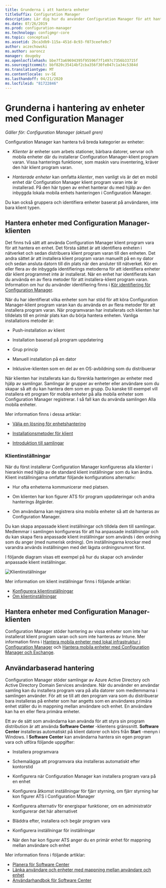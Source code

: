 ```yaml
---
title: Grunderna i att hantera enheter
titleSuffix: Configuration Manager
description: Lär dig hur du använder Configuration Manager för att hantera enheter.
ms.date: 07/26/2019
ms.prod: configuration-manager
ms.technology: configmgr-core
ms.topic: conceptual
ms.assetid: 2bca3db9-115a-451d-8c93-f073ceefe0c7
author: aczechowski
ms.author: aaroncz
manager: dougeby
ms.openlocfilehash: bbe7f3a69694395f95596f7f1497c7356b33715f
ms.sourcegitcommit: bbf820c35414bf2cba356f30fe047c1a34c5384d
ms.translationtype: MT
ms.contentlocale: sv-SE
ms.lasthandoff: 04/21/2020
ms.locfileid: "81722846"
---
```

# <a name="fundamentals-of-managing-devices-with-configuration-manager"></a>Grunderna i hantering av enheter med Configuration Manager

*Gäller för: Configuration Manager (aktuell gren)*

Configuration Manager kan hantera två breda kategorier av enheter:

- *Klienter* är enheter som arbets stationer, bärbara datorer, servrar och mobila enheter där du installerar Configuration Manager-klient program varan. Vissa hanterings funktioner, som maskin varu inventering, kräver den här klient program varan.  

- *Hanterade enheter* kan omfatta *klienter*, men vanligt vis är det en mobil enhet där Configuration Manager klient program varan inte är installerad. På den här typen av enhet hanterar du med hjälp av den inbyggda lokala mobila enhets hanteringen i Configuration Manager.

Du kan också gruppera och identifiera enheter baserat på användaren, inte bara klient typen.

## <a name="managing-devices-with-the-configuration-manager-client"></a>Hantera enheter med Configuration Manager-klienten

Det finns två sätt att använda Configuration Manager klient program vara för att hantera en enhet. Det första sättet är att identifiera enheten i nätverket och sedan distribuera klient program varan till den enheten. Det andra sättet är att installera klient program varan manuellt på en ny dator och sedan ansluta datorn till din plats när den ansluter till nätverket. Kör en eller flera av de inbyggda identifierings metoderna för att identifiera enheter där klient programmet inte är installerat. När en enhet har identifierats kan du använda en av flera metoder för att installera-klient program varan. Information om hur du använder identifiering finns i [Kör identifiering för Configuration Manager](../servers/deploy/configure/run-discovery.md).  

När du har identifierat vilka enheter som har stöd för att köra Configuration Manager-klient program varan kan du använda en av flera metoder för att installera program varan. När programvaran har installerats och klienten har tilldelats till en primär plats kan du börja hantera enheten. Vanliga installations metoder är:

- Push-installation av klient

- Installation baserad på program uppdatering

- Grup princip

- Manuell installation på en dator

- Inklusive-klienten som en del av en OS-avbildning som du distribuerar  

När klienten har installerats kan du förenkla hanteringen av enheter med hjälp av samlingar. Samlingar är grupper av enheter eller användare som du skapar så att du kan hantera dem som en grupp. Du kanske till exempel vill installera ett program för mobila enheter på alla mobila enheter som Configuration Manager registrerar. I så fall kan du använda samlingen Alla mobila enheter.  

Mer information finns i dessa artiklar:  

- [Välja en lösning för enhetshantering](../plan-design/choose-a-device-management-solution.md)  

- [Installationsmetoder för klient](../clients/deploy/plan/client-installation-methods.md)  

- [Introduktion till samlingar](../clients/manage/collections/introduction-to-collections.md)  

### <a name="client-settings"></a>Klientinställningar

När du först installerar Configuration Manager konfigureras alla klienter i hierarkin med hjälp av de standard klient inställningar som du kan ändra. Klient inställningarna omfattar följande konfigurations alternativ:

- Hur ofta enheterna kommunicerar med platsen.

- Om klienten har kon figurer ATS för program uppdateringar och andra hanterings åtgärder.

- Om användarna kan registrera sina mobila enheter så att de hanteras av Configuration Manager.  

Du kan skapa anpassade klient inställningar och tilldela dem till samlingar. Medlemmar i samlingen konfigureras för att ha anpassade inställningar och du kan skapa flera anpassade klient inställningar som används i den ordning som du anger (med numerisk ordning). Om inställningarna krockar med varandra används inställningen med det lägsta ordningsnumret först.  

I följande diagram visas ett exempel på hur du skapar och använder anpassade klient inställningar.  

![Klientinställningar](media/ClientSettings.gif)  

Mer information om klient inställningar finns i följande artiklar:

- [Konfigurera klientinställningar](../clients/deploy/configure-client-settings.md)
- [Om klientinställningar](../clients/deploy/about-client-settings.md)


## <a name="managing-devices-without-the-configuration-manager-client"></a>Hantera enheter med Configuration Manager-klienten

Configuration Manager stöder hantering av vissa enheter som inte har installerat klient program varan och som inte hanteras av Intune. Mer information finns i [Hantera mobila enheter med lokal infrastruktur i Configuration Manager](../../mdm/understand/manage-mobile-devices-with-on-premises-infrastructure.md) och [Hantera mobila enheter med Configuration Manager och Exchange](../../mdm/deploy-use/manage-mobile-devices-with-exchange-activesync.md).  

## <a name="user-based-management"></a>Användarbaserad hantering

Configuration Manager stöder samlingar av Azure Active Directory och Active Directory Domain Services användare. När du använder en användar samling kan du installera program vara på alla datorer som medlemmarna i samlingen använder. För att se till att den program vara som du distribuerar bara installeras på enheter som har angetts som en användares primära enhet ställer du in mappning mellan användare och enhet. En användare kan ha en eller flera primära enheter.  

Ett av de sätt som användarna kan använda för att styra sin program distribution är att använda **Software Center** -klientens gränssnitt. **Software Center** installeras automatiskt på klient datorer och körs från **Start** -menyn i Windows. I **Software Center** kan användarna hantera sin egen program vara och utföra följande uppgifter:  

- Installera programvara  

- Schemalägga att programvara ska installeras automatiskt efter kontorstid  

- Konfigurera när Configuration Manager kan installera program vara på en enhet  

- Konfigurera åtkomst inställningar för fjärr styrning, om fjärr styrning har kon figurer ATS i Configuration Manager  

- Konfigurera alternativ för energispar funktioner, om en administratör konfigurerar det här alternativet  

- Bläddra efter, installera och begär program vara

- Konfigurera inställningar för inställningar

- När den har kon figurer ATS anger du en primär enhet för mappning mellan användare och enhet

Mer information finns i följande artiklar:

- [Planera för Software Center](../../apps/plan-design/plan-for-software-center.md)
- [Länka användare och enheter med mappning mellan användare och enhet](../../apps/deploy-use/link-users-and-devices-with-user-device-affinity.md)
- [Användarhandbok för Software Center](software-center.md)
